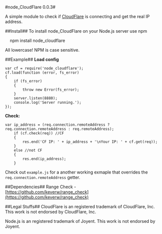 #node_CloudFlare 0.0.3#

A simple module to check if [CloudFlare](https://www.cloudflare.com/) is connecting and get the real IP address.

##Install##
To install node_CloudFlare on your Node.js server use npm

    npm install node_cloudflare

All lowercase! NPM is case sensitive.

##Example##
**Load config**
```
var cf = require('node_cloudflare');
cf.load(function (error, fs_error)
{
	if (fs_error)
	{
		throw new Error(fs_error);
	}
    server.listen(8880);
	console.log('Server running.');
});

```
**Check:**

```
var ip_address = (req.connection.remoteAddress ? req.connection.remoteAddress : req.remoteAddress);
	if (cf.check(req)) //CF
	{
		res.end('CF IP: ' + ip_address + '\nYour IP: ' + cf.get(req));
	}
	else //not CF
	{	
		res.end(ip_address);
	}
```

Check out `example.js` for a another working exmaple that overrides the `req.connection.remoteAddress` getter. 

##Dependencies##
Range Check - [https://github.com/keverw/range_check](https://github.com/keverw/range_check)

##Legal Stuffs##
CloudFlare is an registered trademark of CloudFlare, Inc. This work is not endorsed by CloudFlare, Inc.

Node.js is an registered trademark of Joyent. This work is not endorsed by Joyent.